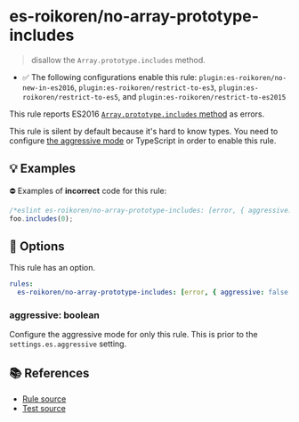 # es-roikoren/no-array-prototype-includes
> disallow the `Array.prototype.includes` method.

- ✅ The following configurations enable this rule: `plugin:es-roikoren/no-new-in-es2016`, `plugin:es-roikoren/restrict-to-es3`, `plugin:es-roikoren/restrict-to-es5`, and `plugin:es-roikoren/restrict-to-es2015`

This rule reports ES2016 [`Array.prototype.includes` method](https://github.com/tc39/proposal-Array.prototype.includes) as errors.

This rule is silent by default because it's hard to know types. You need to configure [the aggressive mode](../#the-aggressive-mode) or TypeScript in order to enable this rule.

## 💡 Examples

⛔ Examples of **incorrect** code for this rule:

```js
/*eslint es-roikoren/no-array-prototype-includes: [error, { aggressive: true }] */
foo.includes(0);
```

## 🔧 Options

This rule has an option.

```yml
rules:
  es-roikoren/no-array-prototype-includes: [error, { aggressive: false }]
```

### aggressive: boolean

Configure the aggressive mode for only this rule.
This is prior to the `settings.es.aggressive` setting.

## 📚 References

- [Rule source](https://github.com/roikoren755/eslint-plugin-es/blob/v0.0.0-alpha-20211010133854/src/rules/no-array-prototype-includes.ts)
- [Test source](https://github.com/roikoren755/eslint-plugin-es/blob/v0.0.0-alpha-20211010133854/tests/src/rules/no-array-prototype-includes.ts)
